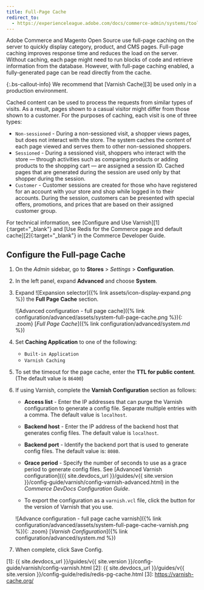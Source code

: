 ```yaml
---
title: Full-Page Cache
redirect_to:
  - https://experienceleague.adobe.com/docs/commerce-admin/systems/tools/cache-management.html#full-page-caching
---
```


Adobe Commerce and Magento Open Source use full-page caching on the server to quickly display category, product, and CMS pages. Full-page caching improves response time and reduces the load on the server. Without caching, each page might need to run blocks of code and retrieve information from the database. However, with full-page caching enabled, a fully-generated page can be read directly from the cache.

{:.bs-callout-info}
We recommend that [Varnish Cache][3] be used only in a production environment.

Cached content can be used to process the requests from similar types of visits. As a result, pages shown to a casual visitor might differ from those shown to a customer. For the purposes of caching, each visit is one of three types:

- `Non-sessioned` - During a non-sessioned visit, a shopper views pages, but does not interact with the store. The system caches the content of each page viewed and serves them to other non-sessioned shoppers.
- `Sessioned` - During a sessioned visit, shoppers who interact with the store — through activities such as comparing products or adding products to the shopping cart — are assigned a session ID. Cached pages that are generated during the session are used only by that shopper during the session.
- `Customer` - Customer sessions are created for those who have registered for an account with your store and shop while logged in to their accounts. During the session, customers can be presented with special offers, promotions, and prices that are based on their assigned customer group.

For technical information, see [Configure and Use Varnish][1]{:target="_blank"} and [Use Redis for the Commerce page and default cache][2]{:target="_blank"} in the Commerce Developer Guide.

## Configure the Full-page Cache

1. On the _Admin_ sidebar, go to **Stores** > _Settings_ > **Configuration**.

1. In the left panel, expand **Advanced** and choose **System**.

1. Expand ![Expansion selector]({% link assets/icon-display-expand.png %}) the **Full Page Cache** section.

    ![Advanced configuration - full page cache]({% link configuration/advanced/assets/system-full-page-cache.png %}){: .zoom}
    [_Full Page Cache_]({% link configuration/advanced/system.md %})

1. Set **Caching Application** to one of the following:

   - `Built-in Application`
   - `Varnish Caching`

1. To set the timeout for the page cache, enter the **TTL for public content**. (The default value is `86400`)

1. If using Varnish, complete the **Varnish Configuration** section as follows:

   - **Access list** - Enter the IP addresses that can purge the Varnish configuration to generate a config file. Separate multiple entries with a comma. The default value is `localhost`.

   - **Backend host** - Enter the IP address of the backend host that generates config files. The default value is `localhost`.

   - **Backend port** - Identify the backend port that is used to generate config files. The default value is: `8080`.

   - **Grace period** - Specify the number of seconds to use as a grace period to generate config files. See [Advanced Varnish configuration]({{ site.devdocs_url }}/guides/v{{ site.version }}/config-guide/varnish/config-varnish-advanced.html) in the _Commerce DevDocs Configuration Guide_.

   - To export the configuration as a `varnish.vcl` file, click the button for the version of Varnish that you use.

   ![Advance configuration - full page cache varnish]({% link configuration/advanced/assets/system-full-page-cache-varnish.png %}){: .zoom}
   [_Varnish Configuration_]({% link configuration/advanced/system.md %})

1. When complete, click <span class="btn">Save Config</span>.

[1]: {{ site.devdocs_url }}/guides/v{{ site.version }}/config-guide/varnish/config-varnish.html
[2]: {{ site.devdocs_url }}/guides/v{{ site.version }}/config-guide/redis/redis-pg-cache.html
[3]: https://varnish-cache.org/
